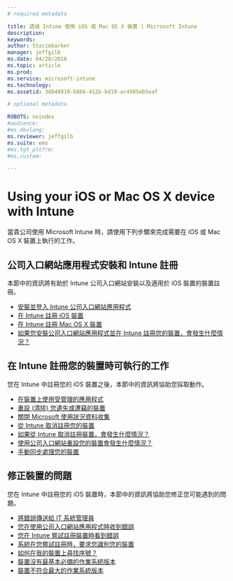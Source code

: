 ```yaml
---
# required metadata

title: 透過 Intune 使用 iOS 或 Mac OS X 裝置 | Microsoft Intune
description:
keywords:
author: Staciebarker
manager: jeffgilb
ms.date: 04/28/2016
ms.topic: article
ms.prod:
ms.service: microsoft-intune
ms.technology:
ms.assetid: 3d648819-b866-412b-bd19-ac4505eb5eaf

# optional metadata

ROBOTS: noindex
#audience:
#ms.devlang:
ms.reviewer: jeffgilb
ms.suite: ems
#ms.tgt_pltfrm:
#ms.custom:

---
```


# Using your iOS or Mac OS X device with Intune

當貴公司使用 Microsoft Intune 時，請使用下列步驟來完成需要在 iOS 或 Mac OS X 裝置上執行的工作。

## 公司入口網站應用程式安裝和 Intune 註冊

本節中的資訊將有助於 Intune 公司入口網站安裝以及適用於 iOS 裝置的裝置註冊。

- [安裝並登入 Intune 公司入口網站應用程式](install-and-sign-in-to-the-intune-company-portal-app-ios.md)</br>
- [在 Intune 註冊 iOS 裝置](enroll-your-device-in-intune-ios.md)</br>
- [在 Intune 註冊 Mac OS X 裝置](enroll-your-device-in-intune-mac-os-x.md)</br>
- [如果您安裝公司入口網站應用程式並在 Intune 註冊您的裝置，會發生什麼情況？](what-happens-if-you-install-the-Company-Portal-app-and-enroll-your-device-in-intune-ios.md)</br>

## 在 Intune 註冊您的裝置時可執行的工作

您在 Intune 中註冊您的 iOS 裝置之後，本節中的資訊將協助您採取動作。

- [在裝置上使用受管理的應用程式](use-managed-apps-on-your-device-ios.md)</br>
- [重設 (清除) 您遺失或遭竊的裝置](reset-erase-your-lost-or-stolen-device-ios.md)</br>
- [關閉 Microsoft 使用狀況資料收集](turn-off-microsoft-usage-data-collection-ios.md)</br>
- [從 Intune 取消註冊您的裝置](unenroll-your-device-from-intune-ios.md)</br>
- [如果從 Intune 取消註冊裝置，會發生什麼情況？](what-happens-if-you-unenroll-your-device-from-intune-ios.md)</br>
- [使用公司入口網站重設您的裝置會發生什麼情況？](what-happens-if-you-reset-your-device-using-the-company-portal-ios.md)</br>
- [手動同步處理您的裝置](sync-your-device-manually-ios.md)

## 修正裝置的問題

您在 Intune 中註冊您的 iOS 裝置時，本節中的資訊將協助您修正您可能遇到的問題。

- [將錯誤傳送給 IT 系統管理員](send-errors-to-your-it-admin-ios.md)</br>
- [您在使用公司入口網站應用程式時收到錯誤](you-get-an-error-while-using-the-company-portal-app-ios.md)</br>
- [您在 Intune 嘗試註冊裝置時看到錯誤](you-see-errors-while-trying-to-enroll-your-device-in-intune-ios.md)</br>
- [系統在您嘗試註冊時，要求您識別您的裝置](you-are-asked-to-identify-your-device-when-trying-to-enroll-ios.md)</br>
- [如何在我的裝置上尋找序號？](how-do-i-find-the-serial-number-on-my-device-ios.md)</br>
- [裝置沒有最基本必備的作業系統版本](device-doesnt-have-the-required-minimum-operating-system-version-ios.md)</br>
- [裝置不符合最大的作業系統版本](device-doesnt-comply-with-the-maximum-operating-system-version-ios.md)




<!--HONumber=May16_HO1-->


